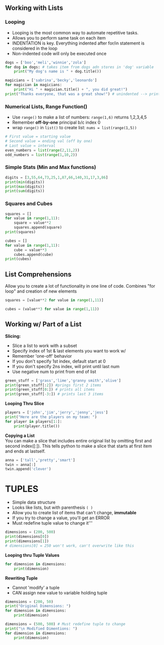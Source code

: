 ## Working with Lists 

### Looping
- Looping is the most common way to automate repetitive tasks.
- Allows you to perform same task on each item
- INDENTATION is key. Everything indented after for/in statement is considered in the loop
- Non-indented code will only be executed once

```python
dogs = ['boo','meli','winnie','zola']
for dog in dogs: # takes item from dogs adn stores in 'dog' variable
    print("My dog's name is " + dog.title())
```

```python
magicians = ['sabrina','becky','leonardo']
for magician in magicians:
    print("Hi " + magician.title() + ", you did great!")
print("Thanks everyone, that was a great show!") # unindented --> prints 1x
```

### Numerical Lists, Range Function()
- Use `range()` to make a list of numbers: `range(1,6)` returns 1,2,3,4,5
- Remember **off-by-one** principal b/c index 0
- wrap `range()` in `list()` to create list: `nums = list(range(1,5))`
```python
# First value = starting value
# Second value = ending val (off by one)
# Last value = interval 
even_numbers = list(range(2,11,2)) 
odd_numbers = list(range(1,10,2))
```

### Simple Stats (Min and Max functions)
```python
digits = [3,55,64,73,25,1,87,66,140,31,17,3,86]
print(min(digits))
print(max(digits))
print(sum(digits))
```

### Squares and Cubes
```python
squares = []
for value in range(1,11):
    square = value**2
    squares.append(square)
print(squares)
```

```python 
cubes = []
for value in range(1,11):
    cube = value**3
    cubes.append(cube)
print(cubes)
```

## List Comprehensions
Allow you to create a lot of functionality in one line of code. Combines "for loop" and creation of new elements
```python
squares = [value**2 for value in range(1,11)]

cubes = (value**3 for value in range(1,11))
```

## Working w/ Part of a List
**Slicing:**
 - Slice a list to work with a subset
 - Specify index of 1st & last elements you want to work w/
- Remember 'one-off' behavior
- If you don't specify 1st index, default start at 0
- If you don't specify 2ns index, will print until last num
- Use negative num to print from end of list
   
```python
green_stuff = ['grass','lime','granny smith','olive']
print(green_stuff[:2]) #prings first 2 items
print(green_stuff[0:]) # prints all items
print(green_stuff[-3:]) # prints last 3 items 
```

**Looping Thru Slice**
```python
players = ['john','jim','jerry','jenny','jess']
print("Here are the players on my team: ")
for player in players[1:]:
    print(player.title())
```

**Copying a List** <br>
You can make a slice that includes entire original list by omitting first and second index([:]). This tells python to make a slice that starts at first item and ends at lastself.
```python
anna = ['tall','pretty','smart']
twin = anna[:]
twin.append('clever')
```

# TUPLES
- Simple data structure
- Looks like lists, but with parenthesis `( )`
- Allow you to create list of items that can't change, **immutable**
- If you try to change a value, you'll get an ERROR
- Must redefine tuple value to change it'''

```python
dimensions = (200, 500)
print(dimensions[0])
print(dimensions[1])
# dimensions[0] = 250 won't work, can't overwrite like this
```
**Looping thru Tuple Values**
```python
for dimension in dimensions:
    print(dimension)
```

**Rewriting Tuple** 
- Cannot 'modify' a tuple
- CAN assign new value to variable holding tuple
```python
dimensions = (200, 50)
print("Original Dimensions: ")
for dimension in dimensions:
    print(dimension)

dimensions = (500, 500) # Must redefine tuple to change
print("\n Modified Dimentions: ")
for dimension in dimensions:
    print(dimension)
```
